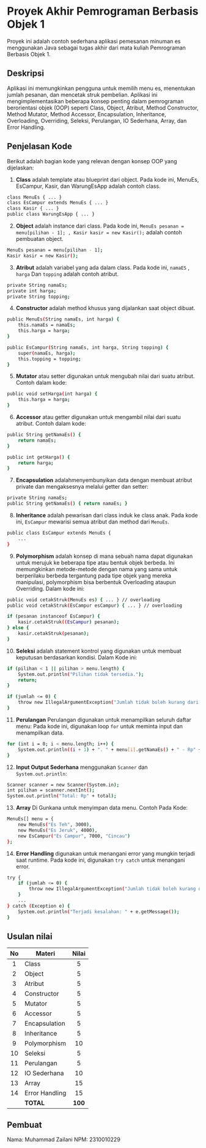 # Proyek Akhir Pemrograman Berbasis Objek 1

Proyek ini adalah contoh sederhana aplikasi pemesanan minuman es menggunakan Java sebagai tugas akhir dari mata kuliah Pemrograman Berbasis Objek 1.

## Deskripsi

Aplikasi ini memungkinkan pengguna untuk memilih menu es, menentukan jumlah pesanan, dan mencetak struk pembelian. Aplikasi ini mengimplementasikan beberapa konsep penting dalam pemrograman berorientasi objek (OOP) seperti Class, Object, Atribut, Method Constructor, Method Mutator, Method Accessor, Encapsulation, Inheritance, Overloading, Overriding, Seleksi, Perulangan, IO Sederhana, Array, dan Error Handling.

## Penjelasan Kode

Berikut adalah bagian kode yang relevan dengan konsep OOP yang dijelaskan:

1. **Class** adalah template atau blueprint dari object. Pada kode ini, MenuEs, EsCampur, Kasir, dan WarungEsApp adalah contoh class.

```bash
class MenuEs { ... }
class EsCampur extends MenuEs { ... }
class Kasir { ... }
public class WarungEsApp { ... }

```

2. **Object** adalah instance dari class. Pada kode ini, `MenuEs pesanan = menu[pilihan - 1];
, Kasir kasir = new Kasir();` adalah contoh pembuatan object.

```bash
MenuEs pesanan = menu[pilihan - 1];
Kasir kasir = new Kasir();
```

3. **Atribut** adalah variabel yang ada dalam class. Pada kode ini, `namaES` , `harga` Dan `topping` adalah contoh atribut.

```bash
private String namaEs;
private int harga;
private String topping;
```

4. **Constructor** adalah method khusus yang dijalankan saat object dibuat.

```bash
public MenuEs(String namaEs, int harga) {
    this.namaEs = namaEs;
    this.harga = harga;
}

public EsCampur(String namaEs, int harga, String topping) {
    super(namaEs, harga);
    this.topping = topping;
}
```

5. **Mutator** atau setter digunakan untuk mengubah nilai dari suatu atribut. Contoh dalam kode:

```bash
public void setHarga(int harga) {
    this.harga = harga;
}
```

6. **Accessor** atau getter digunakan untuk mengambil nilai dari suatu atribut. Contoh dalam kode:

```bash
public String getNamaEs() {
    return namaEs;
}

public int getHarga() {
    return harga;
}
```

7. **Encapsulation** adalahmenyembunyikan data dengan membuat atribut private dan mengaksesnya melalui getter dan setter:

```bash
private String namaEs;
public String getNamaEs() { return namaEs; }
```

8. **Inheritance** adalah  pewarisan dari class induk ke class anak.  Pada kode ini, `EsCampur` mewarisi semua atribut dan method dari `MenuEs`.


```bash
public class EsCampur extends MenuEs {
    ...
}
```

9. **Polymorphism** adalah konsep di mana sebuah nama dapat digunakan untuk merujuk ke beberapa tipe atau bentuk objek berbeda. Ini memungkinkan metode-metode dengan nama yang sama untuk berperilaku berbeda tergantung pada tipe objek yang mereka manipulasi, polymorphism bisa berbentuk Overloading ataupun Overriding. Dalam kode ini:

```bash
public void cetakStruk(MenuEs es) { ... } // overloading
public void cetakStruk(EsCampur esCampur) { ... } // overloading

if (pesanan instanceof EsCampur) {
    kasir.cetakStruk((EsCampur) pesanan);
} else {
    kasir.cetakStruk(pesanan);
}
```

10. **Seleksi** adalah statement kontrol yang digunakan untuk membuat keputusan berdasarkan kondisi. Dalam Kode ini:
```bash
if (pilihan < 1 || pilihan > menu.length) {
    System.out.println("Pilihan tidak tersedia.");
    return;
}

if (jumlah <= 0) {
    throw new IllegalArgumentException("Jumlah tidak boleh kurang dari 1.");
}
```

11. **Perulangan** Perulangan digunakan untuk menampilkan seluruh daftar menu: Pada kode ini, digunakan loop `for` untuk meminta input dan menampilkan data.

```bash
for (int i = 0; i < menu.length; i++) {
    System.out.println((i + 1) + ". " + menu[i].getNamaEs() + " - Rp" + menu[i].getHarga());
}
```

12. **Input Output Sederhana** menggunakan `Scanner` dan `System.out.println`:
```bash
Scanner scanner = new Scanner(System.in);
int pilihan = scanner.nextInt();
System.out.println("Total: Rp" + total);
```

13. **Array** Di Gunkana untuk menyimpan data menu. Contoh Pada Kode:

```bash
MenuEs[] menu = {
    new MenuEs("Es Teh", 3000),
    new MenuEs("Es Jeruk", 4000),
    new EsCampur("Es Campur", 7000, "Cincau")
};
```

14. **Error Handling** digunakan untuk menangani error yang mungkin terjadi saat runtime. Pada kode ini, digunakan `try catch` untuk menangani error.

```bash
try {
    if (jumlah <= 0) {
        throw new IllegalArgumentException("Jumlah tidak boleh kurang dari 1.");
    }
    ...
} catch (Exception e) {
    System.out.println("Terjadi kesalahan: " + e.getMessage());
}
```

## Usulan nilai

| No  | Materi         |  Nilai  |
| :-: | -------------- | :-----: |
|  1  | Class          |    5    |
|  2  | Object         |    5    |
|  3  | Atribut        |    5    |
|  4  | Constructor    |    5    |
|  5  | Mutator        |    5    |
|  6  | Accessor       |    5    |
|  7  | Encapsulation  |    5    |
|  8  | Inheritance    |    5    |
|  9  | Polymorphism   |   10    |
| 10  | Seleksi        |    5    |
| 11  | Perulangan     |    5    |
| 12  | IO Sederhana   |   10    |
| 13  | Array          |   15    |
| 14  | Error Handling |   15    |
|     | **TOTAL**      | **100** |

## Pembuat

Nama: Muhammad Zailani
NPM: 2310010229
